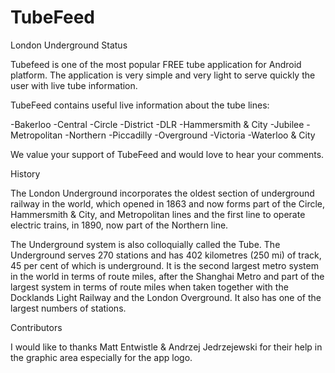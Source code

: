 TubeFeed
========

London Underground Status

Tubefeed is one of the most popular FREE tube application for Android platform.
The application is very simple and very light to serve quickly the user with live tube information.

TubeFeed contains useful live information about the tube lines:

-Bakerloo
-Central
-Circle
-District
-DLR
-Hammersmith &amp; City
-Jubilee
-Metropolitan
-Northern
-Piccadilly
-Overground
-Victoria
-Waterloo &amp; City  	

We value your support of TubeFeed and would love to hear your comments.

History

The London Underground incorporates the oldest section of underground railway in the world,
which opened in 1863 and now forms part of the Circle, Hammersmith & City, and Metropolitan lines 
and the first line to operate electric trains, in 1890, now part of the Northern line.

The Underground system is also colloquially called the Tube.
The Underground serves 270 stations and has 402 kilometres (250 mi) of track, 45 per cent of which is underground.
It is the second largest metro system in the world in terms of route miles, after the Shanghai Metro and part
of the largest system in terms of route miles when taken together with the Docklands Light Railway and the London 
Overground. It also has one of the largest numbers of stations. 

Contributors

I would like to thanks Matt Entwistle & Andrzej Jedrzejewski for their help in the graphic area especially for the
app logo.
